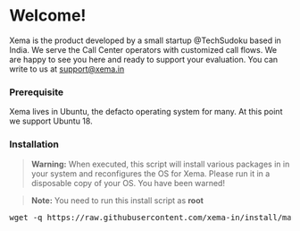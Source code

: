 # Welcome!

Xema is the product developed by a small startup @TechSudoku based in India. We serve the Call Center operators with customized call flows. We are happy to see you here and ready to support your evaluation. You can write to us at support@xema.in


### Prerequisite

Xema lives in Ubuntu, the defacto operating system for many. At this point we support Ubuntu 18.


### Installation

> **Warning:** When executed, this script will install various packages in in your system and reconfigures the OS for Xema. Please run it in a disposable copy of your OS. You have been warned!


> **Note:** You need to run this install script as **root**

<pre>
wget -q https://raw.githubusercontent.com/xema-in/install/master/xema-manager.sh -O /tmp/xema-manager.sh;chmod 744 /tmp/xema-manager.sh;/tmp/xema-manager.sh;
</pre>




